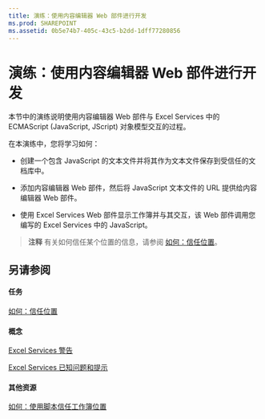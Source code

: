 ```yaml
---
title: 演练：使用内容编辑器 Web 部件进行开发
ms.prod: SHAREPOINT
ms.assetid: 0b5e74b7-405c-43c5-b2dd-1dff77280856
---
```



# 演练：使用内容编辑器 Web 部件进行开发

本节中的演练说明使用内容编辑器 Web 部件与 Excel Services 中的 ECMAScript (JavaScript, JScript) 对象模型交互的过程。
  
    
    

在本演练中，您将学习如何：
- 创建一个包含 JavaScript 的文本文件并将其作为文本文件保存到受信任的文档库中。 
    
  
- 添加内容编辑器 Web 部件，然后将 JavaScript 文本文件的 URL 提供给内容编辑器 Web 部件。
    
  
- 使用 Excel Services Web 部件显示工作簿并与其交互，该 Web 部件调用您编写的 Excel Services 中的 JavaScript。 
    
  

> **注释**
> 有关如何信任某个位置的信息，请参阅 [如何：信任位置](how-to-trust-a-location.md)。 
  
    
    


## 另请参阅


#### 任务


  
    
    
 [如何：信任位置](how-to-trust-a-location.md)
#### 概念


  
    
    
 [Excel Services 警告](excel-services-alerts.md)
  
    
    
 [Excel Services 已知问题和提示](excel-services-known-issues-and-tips.md)
#### 其他资源


  
    
    
 [如何：使用脚本信任工作簿位置](http://msdn.microsoft.com/library/79ab6ced-7a0c-4275-b852-bb246fc6be57%28Office.15%29.aspx)
